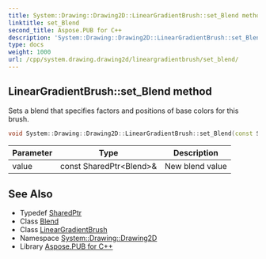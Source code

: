 ```yaml
---
title: System::Drawing::Drawing2D::LinearGradientBrush::set_Blend method
linktitle: set_Blend
second_title: Aspose.PUB for C++
description: 'System::Drawing::Drawing2D::LinearGradientBrush::set_Blend method. Sets a blend that specifies factors and positions of base colors for this brush in C++.'
type: docs
weight: 1000
url: /cpp/system.drawing.drawing2d/lineargradientbrush/set_blend/
---
```

## LinearGradientBrush::set_Blend method


Sets a blend that specifies factors and positions of base colors for this brush.

```cpp
void System::Drawing::Drawing2D::LinearGradientBrush::set_Blend(const SharedPtr<Blend> &value)
```


| Parameter | Type | Description |
| --- | --- | --- |
| value | const SharedPtr\<Blend\>\& | New blend value |

## See Also

* Typedef [SharedPtr](../../../system/sharedptr/)
* Class [Blend](../../blend/)
* Class [LinearGradientBrush](../)
* Namespace [System::Drawing::Drawing2D](../../)
* Library [Aspose.PUB for C++](../../../)
